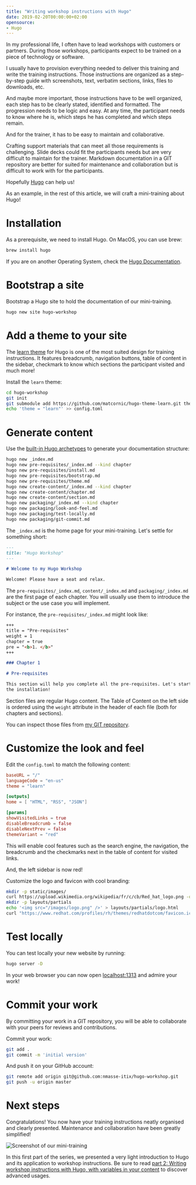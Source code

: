 ```yaml
---
title: "Writing workshop instructions with Hugo"
date: 2019-02-20T00:00:00+02:00
opensource: 
- Hugo
---
```


In my professional life, I often have to lead workshops with customers or
partners. During those workshops, participants expect to be trained on
a piece of technology or software.

I usually have to provision everything needed to deliver this training
and write the training instructions. Those instructions are organized as
a step-by-step guide with screenshots, text, verbatim sections, links,
files to downloads, etc.

And maybe more important, those instructions have to be well organized,
each step has to be clearly stated, identified and formatted. The progression
needs to be logic and easy. At any time, the participant needs to know where
he is, which steps he has completed and which steps remain.

And for the trainer, it has to be easy to maintain and collaborative.

Crafting support materials that can meet all those requirements is
challenging. Slide decks could fit the participants needs but are
very difficult to maintain for the trainer. Markdown documentation
in a GIT repository are better for suited for maintenance and collaboration
but is difficult to work with for the participants.

Hopefully [Hugo](https://gohugo.io/) can help us!

<!--more-->

As an example, in the rest of this article, we will craft a mini-training
about Hugo!

# Installation

As a prerequisite, we need to install Hugo. On MacOS, you can use brew:

```sh
brew install hugo
```

If you are on another Operating System, check the
[Hugo Documentation](https://gohugo.io/getting-started/quick-start/).

# Bootstrap a site

Bootstrap a Hugo site to hold the documentation of our mini-training.  

```sh
hugo new site hugo-workshop
```

# Add a theme to your site

The [learn theme](https://learn.netlify.com/en/) for Hugo is one of the most
suited design for training instructions. It features breadcrumb, navigation
buttons, table of content in the sidebar, checkmark to know which sections
the participant visited and much more!

Install the `learn` theme:

```sh
cd hugo-workshop
git init
git submodule add https://github.com/matcornic/hugo-theme-learn.git themes/learn
echo 'theme = "learn"' >> config.toml
```

# Generate content

Use the [built-in Hugo archetypes](https://learn.netlify.com/en/cont/archetypes/)
to generate your documentation structure:

```sh
hugo new _index.md
hugo new pre-requisites/_index.md --kind chapter
hugo new pre-requisites/install.md
hugo new pre-requisites/bootstrap.md
hugo new pre-requisites/theme.md
hugo new create-content/_index.md --kind chapter
hugo new create-content/chapter.md
hugo new create-content/section.md
hugo new packaging/_index.md --kind chapter
hugo new packaging/look-and-feel.md
hugo new packaging/test-locally.md
hugo new packaging/git-commit.md
```

The `_index.md` is the home page for your mini-training. Let's settle for
something short:

```md
---
title: "Hugo Workshop"
---

# Welcome to my Hugo Workshop

Welcome! Please have a seat and relax.
```

The `pre-requisites/_index.md`, `content/_index.md` and `packaging/_index.md`
are the first page of each chapter. You will usually use them to introduce the
subject or the use case you will implement.

For instance, the `pre-requisites/_index.md` might look like:

```md
+++
title = "Pre-requisites"
weight = 1
chapter = true
pre = "<b>1. </b>"
+++

### Chapter 1

# Pre-requisites

This section will help you complete all the pre-requisites. Let's start with
the installation!
```

Section files are regular Hugo content. The Table of Content on the left side
is ordered using the `weight` attribute in the header of each file (both for
chapters and sections).

You can inspect those files from [my GIT repository](https://github.com/nmasse-itix/hugo-workshop/tree/master/content).

# Customize the look and feel

Edit the `config.toml` to match the following content:

```toml
baseURL = "/"
languageCode = "en-us"
theme = "learn"

[outputs]
home = [ "HTML", "RSS", "JSON"]

[params]
showVisitedLinks = true
disableBreadcrumb = false
disableNextPrev = false
themeVariant = "red"
```

This will enable cool features such as the search engine, the navigation, the
breadcrumb and the checkmarks next in the table of content for visited links.

And, the left sidebar is now red!

Customize the logo and favicon with cool branding:

```sh
mkdir -p static/images/
curl https://upload.wikimedia.org/wikipedia/fr/c/cb/Red_hat_logo.png -o static/images/logo.png
mkdir -p layouts/partials
echo '<img src="/images/logo.png" />' > layouts/partials/logo.html
curl "https://www.redhat.com/profiles/rh/themes/redhatdotcom/favicon.ico" -o static/images/favicon.png
```

# Test locally

You can test locally your new website by running:

```sh
hugo server -D
```

In your web browser you can now open [localhost:1313](http://localhost:1313)
and admire your work!

# Commit your work

By committing your work in a GIT repository, you will be able to collaborate
with your peers for reviews and contributions.

Commit your work:

```sh
git add .
git commit -m 'initial version'
```

And push it on your GitHub account:

```sh
git remote add origin git@github.com:nmasse-itix/hugo-workshop.git
git push -u origin master
```

# Next steps

Congratulations! You now have your training instructions neatly organised and
clearly presented. Maintenance and collaboration have been greatly simplified!

![Screenshot of our mini-training](hugo-screenshot.png)

In this first part of the series, we presented a very light introduction to
Hugo and its application to workshop instructions. Be sure to read [part 2: Writing workshop instructions with Hugo, with variables in your content](../writing-workshop-instructions-with-hugo-variables/) to discover advanced usages.
